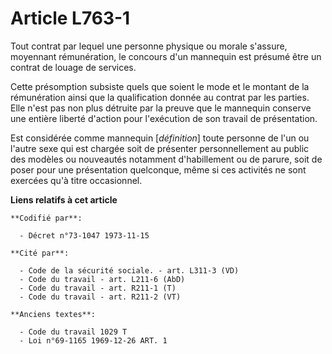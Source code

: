 # Article L763-1

Tout contrat par lequel une personne physique ou morale s'assure, moyennant rémunération, le concours d'un mannequin est
présumé être un contrat de louage de services.

Cette présomption subsiste quels que soient le mode et le montant de la rémunération ainsi que la qualification donnée au
contrat par les parties. Elle n'est pas non plus détruite par la preuve que le mannequin conserve une entière liberté
d'action pour l'exécution de son travail de présentation.

Est considérée comme mannequin [*définition*] toute personne de l'un ou l'autre sexe qui est chargée soit de présenter
personnellement au public des modèles ou nouveautés notamment d'habillement ou de parure, soit de poser pour une présentation
quelconque, même si ces activités ne sont exercées qu'à titre occasionnel.

**Liens relatifs à cet article**

	**Codifié par**:

	  - Décret n°73-1047 1973-11-15

	**Cité par**:

	  - Code de la sécurité sociale. - art. L311-3 (VD)
	  - Code du travail - art. L211-6 (AbD)
	  - Code du travail - art. R211-1 (T)
	  - Code du travail - art. R211-2 (VT)

	**Anciens textes**:

	  - Code du travail 1029 T
	  - Loi n°69-1165 1969-12-26 ART. 1
